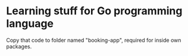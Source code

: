 # Learning stuff for Go programming language

Copy that code to folder named "booking-app", required for inside own packages.